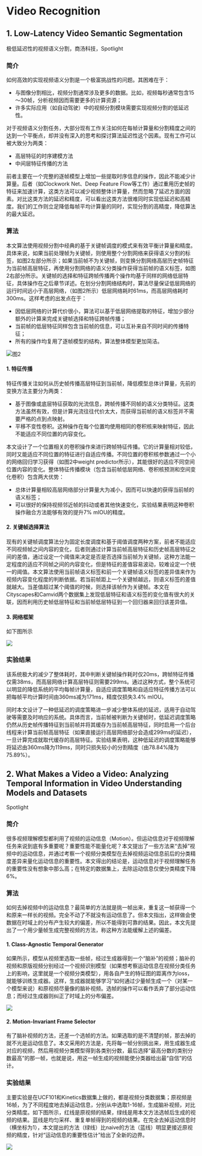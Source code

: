 # Video Recognition

## 1. Low-Latency Video Semantic Segmentation

极低延迟性的视频语义分割，商汤科技，Spotlight

### 简介

如何高效的实现视频语义分割是一个极富挑战性的问题。其困难在于：

* 与图像分割相比，视频分割通常涉及更多的数据。比如，视频每秒通常包含15～30帧，分析视频因而需要更多的计算资源；
* 许多实际应用（如自动驾驶）中的视频分割模块需要实现视频分割的低延迟性。

对于视频语义分割任务，大部分现有工作关注如何在每帧计算量和分割精度之间的达到一个平衡点，却并没有深入的思考和探讨算法延迟性这个因素。现有工作可以被大致分为两类：

* 高层特征的时序建模方法
* 中间层特征传播的方法

前者主要在一个完整的逐帧模型上增加一些提取时序信息的操作，因此不能减少计算量。后者（如Clockwork Net、Deep Feature Flow等工作）通过重用历史帧的特征来加速计算，这类方法可以减少视频整体计算量，然而忽略了延迟方面的因素。对比这类方法的延迟和精度，可以看出这类方法很难同时实现低延迟和高精度。我们的工作则立足降低每帧平均计算量的同时，实现分割的高精度，降低算法的最大延迟。

### 算法

本文算法使用视频分割中经典的基于关键帧调度的模式来有效平衡计算量和精度。具体来说，如果当前处理帧为关键帧，则使用整个分割网络来获得语义分割的标签，如图2左部分所示；如果当前帧不为关键帧，则变换分割网络高层历史帧特征为当前帧高层特征，再使用分割网络的语义分类操作获得当前帧的语义标签，如图2右部分所示。关键帧的选择和特征跨帧传播两个操作均基于同样的网络低层特征，具体操作在之后章节详述。在划分分割网络结构时，算法尽量保证低层网络的运行时间远小于高层网络，（如图2所示）低层网络耗时61ms，而高层网络耗时300ms。这样考虑的出发点在于：

* 因低层网络的计算代价很小，算法可以基于低层网络提取的特征，增加少部分额外的计算来完成关键帧选择和特征跨帧传播；
* 当前帧的低层特征同样包含当前帧的信息，可以互补来自不同时间的传播特征；
* 所有的操作均复用了逐帧模型的结构，算法整体模型更加简洁。

![&#x56FE;2](../../.gitbook/assets2/image%20%2864%29.png)

#### 1. 特征传播

特征传播关注如何从历史帧传播高层特征到当前帧，降低模型总体计算量，先前的变换方法主要分为两类：

* 基于图像或底层特征获取的光流信息，跨帧传播不同帧的语义分类特征。这类方法虽然有效，但是计算光流往往代价太大，而获得当前帧的语义标签并不需要严格的点到点映射。
* 平移不变性卷积。这种操作在每个位置均使用相同的卷积核来映射特征，因此不能适应不同位置的内容变化。

本文设计了一个位置相关的卷积操作来进行跨帧特征传播。它的计算量相对较低，同时又能适应不同位置的特征进行自适应传播。不同位置的卷积核参数通过一个小的网络回归学习获得（如图2中weight predictor所示），其能很好的适应不同空间位置内容的变化。整体特征传播模块（包含当前帧低层网络、卷积核预测和空间变化卷积）包含两大优势：

* 总体计算量相较高层网络部分计算量大为减小，因而可以快速的获得当前帧的语义标签；
* 可以很好的保持视频邻近帧的抖动或者其他快速变化，实验结果表明这种卷积操作融合方法能够有效的提升7% mIOU的精度。

#### 2. 关键帧选择算法

现有的关键帧调度算法分为固定长度调度和基于阈值调度两种方案，前者不能适应不同视频帧之间内容的变化，后者则通过计算当前帧高层特征和历史帧高层特征之间的差值，通过设定一个阈值来决定是否是否选择当前帧为关键帧，这种方法能一定程度的适应不同帧之间的内容变化，但是特征的差值容易波动，较难设定一个统一的阈值。本文算法使用当前帧语义标签和前一个关键帧语义标签的差异值来作为视频内容变化程度的判断依据。若当前帧距上一个关键帧越远，则语义标签的差值就越大。当差值超过某个阈值的时候，则选择该帧作为关键帧。本文在Cityscapes和Camvid两个数据集上发现低层特征和语义标签的变化值有很大的关联，因而利用历史帧低层特征和当前帧低层特征到一个回归器来回归该差异值。

#### 3. 网络框架

如下图所示

![](../../.gitbook/assets2/image%20%2856%29.png)

### 实验结果

该系统极大的减少了整体耗时，其中判断关键帧操作耗时仅20ms，跨帧特征传播仅需38ms，而高层网络计算高层特征则需要299ms。通过这种方式，整个系统可以明显的降低系统的平均每帧计算量，自适应调度策略和自适应特征传播方法可以把每帧平均计算时间由360ms减为171ms，精度仅损失3.4% mIOU。

同时本文设计了一种低延迟的调度策略进一步减少整体系统的延迟，适用于自动驾驶等需要及时响应的系统。具体而言，当前帧被判断为关键帧时，低延迟调度策略仍然从历史帧传播特征到当前帧并将其缓存为当前帧高层特征，同时启用一个后台线程来计算当前帧高层特征（如果直接运行高层网络部分会造成299ms的延迟），一旦计算完成就取代缓存的高层特征。实验结果表明，这种低延迟的调度策略能够将延迟由360ms降为119ms，同时只损失较小的分割精度（由78.84%降为75.89%）。

## 2. What Makes a Video a Video: Analyzing Temporal Information in Video Understanding Models and Datasets

Spotlight

### 简介

很多视频理解模型都利用了视频的运动信息（Motion）。但运动信息对于视频理解任务来说到底有多重要呢？重要性能不能量化呢？本文提出了一些方法来“去掉”视频中的运动信息，并通过考察一个视频分类模型在去掉视频运动信息前后的分类精度差异来量化运动信息的重要性。本文得出的结论是，运动信息对于视频理解任务的重要性没有想象中那么高；在特定的数据集上，去除运动信息仅使分类精度下降6%。

### 算法

如何去掉视频中的运动信息？最简单的方法就是挑一帧出来，重复这一帧获得一个和原来一样长的视频。完全不动了不就没有运动信息了。但本文指出，这样做会使数据在时域上的分布产生较大的偏差，所以不能得到可靠的结果。因此，本文先提出了一个用少量帧生成完整视频的方法，称这种方法能缓解上述的偏差。

#### 1. Class-Agnostic Temporal Generator

如果所示，模型从视频里选取一些帧，经过生成器得到一个“脑补”的视频；脑补的视频和原版视频分别经过一个视频识别模型（如果想考察运动信息在视频分类任务上的影响，这里就是一个视频分类模型），用各自产生的特征图的距离作为loss，就能够训练生成器。这样，生成器就能够学习“如何通过少量帧生成一个（对某一个模型来说）和原视频尽量像的脑补视频。选帧的操作可以看作丢弃了部分运动信息；而经过生成器则纠正了时域上的分布偏差。

![](../../.gitbook/assets2/image%20%2836%29.png)

#### 2. Motion-Invariant Frame Selector

有了脑补视频的方法，还差一个选帧的方法。如果选取的是不清楚的帧，那去掉的就不光是运动信息了。本文采用的方法是，先将每一帧分别挑出来，用生成器生成对应的视频，然后用视频分类模型得到各类别分数，最后选择“最高分数的类别分数最高”的那一帧，也就是说，用这一帧生成的视频能使分类器给出最“自信”的估计。

### 实验结果

主要实验是在UCF101和Kinetics数据集上做的，都是视频分类数据集；原视频是16帧，为了不同程度地去掉运动信息，分别从中选取1-16帧，生成脑补视频，对比分类精度。如下图所示，红线是原视频的结果，绿线是用本文方法选帧后生成的视频的结果。蓝线是均匀采样、重复单帧得到的视频的结果。在完全去掉运动信息时（横坐标为1），本文提出的方法（绿线）比naive的方法（蓝线）明显更接近原视频的精度，针对“运动信息的重要性估计”给出了全新的边界。

![](../../.gitbook/assets2/image%20%2843%29.png)



